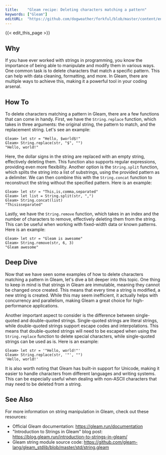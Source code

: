 ```yaml
---
title:    "Gleam recipe: Deleting characters matching a pattern"
keywords: ["Gleam"]
editURL:  "https://github.com/dogweather/forkful/blob/master/content/en/gleam/deleting-characters-matching-a-pattern.md"
---
```


{{< edit_this_page >}}

## Why

If you have ever worked with strings in programming, you know the importance of being able to manipulate and modify them in various ways. One common task is to delete characters that match a specific pattern. This can help with data cleaning, formatting, and more. In Gleam, there are multiple ways to achieve this, making it a powerful tool in your coding arsenal.

## How To

To delete characters matching a pattern in Gleam, there are a few functions that can come in handy. First, we have the `String.replace` function, which takes in three arguments: the original string, the pattern to match, and the replacement string. Let's see an example:

```
Gleam> let str = "Hello, $world$!"
Gleam> String.replace(str, "$", "")
"Hello, world!"
```

Here, the dollar signs in the string are replaced with an empty string, effectively deleting them. This function also supports regular expressions, providing even more flexibility. Another option is the `String.split` function, which splits the string into a list of substrings, using the provided pattern as a delimiter. We can then combine this with the `String.concat` function to reconstruct the string without the specified pattern. Here is an example:

```
Gleam> let str = "This,is,comma,separated"
Gleam> let list = String.split(str, ",")
Gleam> String.concat(list)
"Thisisseparated"
```

Lastly, we have the `String.remove` function, which takes in an index and the number of characters to remove, effectively deleting them from the string. This can be useful when working with fixed-width data or known patterns. Here is an example:

```
Gleam> let str = "Gleam is awesome"
Gleam> String.remove(str, 6, 3)
"Gleam awesome"
```

## Deep Dive

Now that we have seen some examples of how to delete characters matching a pattern in Gleam, let's dive a bit deeper into this topic. One thing to keep in mind is that strings in Gleam are immutable, meaning they cannot be changed once created. This means that every time a string is modified, a new string is created. While this may seem inefficient, it actually helps with concurrency and parallelism, making Gleam a great choice for high-performance applications.

Another important aspect to consider is the difference between single-quoted and double-quoted strings. Single-quoted strings are literal strings, while double-quoted strings support escape codes and interpolations. This means that double-quoted strings will need to be escaped when using the `String.replace` function to delete special characters, while single-quoted strings can be used as is. Here is an example:

```
Gleam> let str = '"Hello, world!"'
Gleam> String.replace(str, '"', "")
'Hello, world!'
```

It is also worth noting that Gleam has built-in support for Unicode, making it easier to handle characters from different languages and writing systems. This can be especially useful when dealing with non-ASCII characters that may need to be deleted from a string.

## See Also

For more information on string manipulation in Gleam, check out these resources:

- Official Gleam documentation: https://gleam.run/documentation
- "Introduction to Strings in Gleam" blog post: https://blog.gleam.run/introduction-to-strings-in-gleam/
- Gleam string module source code: https://github.com/gleam-lang/gleam_stdlib/blob/master/std/string.gleam